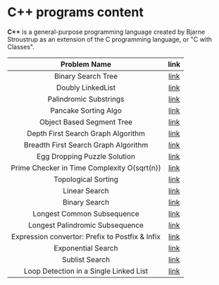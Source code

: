 # C++ programs content

**C++** is a general-purpose programming language created by Bjarne Stroustrup as an extension of the C programming language, or "C with Classes".

|                  Problem Name                   |                           link                            |
| :---------------------------------------------: | :-------------------------------------------------------: |
|               Binary Search Tree                |                     [link](./BST.cpp)                     |
|                Doubly LinkedList                |              [link](./doublyLinkedList.cpp)               |
|             Palindromic Substrings              |            [link](./PalindromicSubstrings.cpp)            |
|              Pancake Sorting Algo               |                 [link](./PancakeSort.cpp)                 |
|            Object Based Segment Tree            | [link](./SegmentTree/segment_tree_build_update_query.cpp) |
|       Depth First Search Graph Algorithm        |                [link](./dfs_traversal.cpp)                |
|      Breadth First Search Graph Algorithm       |                [link](./bfs_traversal.cpp)                |
|          Egg Dropping Puzzle Solution           |                  [link](./eggpuzzle.cpp)                  |
|   Prime Checker in Time Complexity O(sqrt(n))   |                [link](./primechecker.cpp)                 |
|               Topological Sorting               |               [link](./TopolgicalSort.cpp)                |
|                  Linear Search                  |                [link](./linearSearch.cpp)                 |
|                  Binary Search                  |                [link](./binarySearch.cpp)                 |
|           Longest Common Subsequence            |         [link](./longest_common_subsequence.cpp)          |
|         Longest Palindromic Subsequence         |       [link](./longest_palindromic_subsequence.cpp)       |
| Expression convertor: Prefix to Postfix & Infix |               [link](./prefixConverter.cpp)               |
|               Exponential Search                |              [link](./exponentialSearch.cpp)              |
|                 Sublist Search                  |                [link](./sublistSearch.cpp)                |
|     Loop Detection in a Single Linked List      |                [link](./loopDetection.cpp)                |
